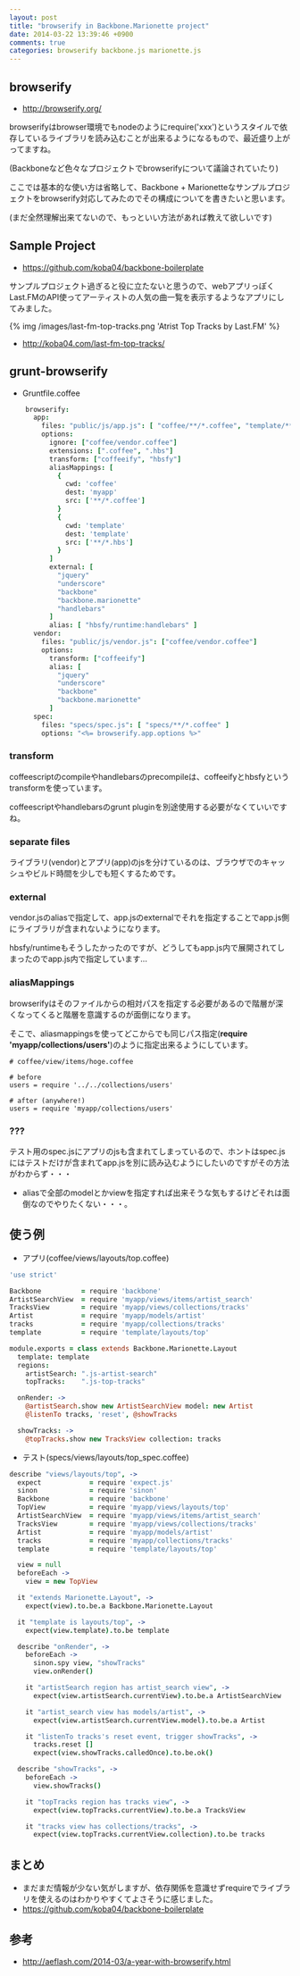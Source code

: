 ```yaml
---
layout: post
title: "browserify in Backbone.Marionette project"
date: 2014-03-22 13:39:46 +0900
comments: true
categories: browserify backbone.js marionette.js
---
```


## browserify

* http://browserify.org/

browserifyはbrowser環境でもnodeのようにrequire('xxx')というスタイルで依存しているライブラリを読み込むことが出来るようになるもので、最近盛り上がってますね。

(Backboneなど色々なプロジェクトでbrowserifyについて議論されていたり)

ここでは基本的な使い方は省略して、Backbone + Marionetteなサンプルプロジェクトをbrowserify対応してみたのでその構成についてを書きたいと思います。

<!-- more -->

(まだ全然理解出来てないので、もっといい方法があれば教えて欲しいです)

## Sample Project

* https://github.com/koba04/backbone-boilerplate

サンプルプロジェクト過ぎると役に立たないと思うので、webアプリっぽくLast.FMのAPI使ってアーティストの人気の曲一覧を表示するようなアプリにしてみました。

{% img /images/last-fm-top-tracks.png 'Atrist Top Tracks by Last.FM' %}

* http://koba04.com/last-fm-top-tracks/


## grunt-browserify

* Gruntfile.coffee
```coffeescript
    browserify:
      app:
        files: "public/js/app.js": [ "coffee/**/*.coffee", "template/**/*.hbs" ]
        options:
          ignore: ["coffee/vendor.coffee"]
          extensions: [".coffee", ".hbs"]
          transform: ["coffeeify", "hbsfy"]
          aliasMappings: [
            {
              cwd: 'coffee'
              dest: 'myapp'
              src: ['**/*.coffee']
            }
            {
              cwd: 'template'
              dest: 'template'
              src: ['**/*.hbs']
            }
          ]
          external: [
            "jquery"
            "underscore"
            "backbone"
            "backbone.marionette"
            "handlebars"
          ]
          alias: [ "hbsfy/runtime:handlebars" ]
      vendor:
        files: "public/js/vendor.js": ["coffee/vendor.coffee"]
        options:
          transform: ["coffeeify"]
          alias: [
            "jquery"
            "underscore"
            "backbone"
            "backbone.marionette"
          ]
      spec:
        files: "specs/spec.js": [ "specs/**/*.coffee" ]
        options: "<%= browserify.app.options %>"
```

### transform

coffeescriptのcompileやhandlebarsのprecompileは、coffeeifyとhbsfyというtransformを使っています。

coffeescriptやhandlebarsのgrunt pluginを別途使用する必要がなくていいですね。

### separate files

ライブラリ(vendor)とアプリ(app)のjsを分けているのは、ブラウザでのキャッシュやビルド時間を少しでも短くするためです。

### external

vendor.jsのaliasで指定して、app.jsのexternalでそれを指定することでapp.js側にライブラリが含まれないようになります。

hbsfy/runtimeもそうしたかったのですが、どうしてもapp.js内で展開されてしまったのでapp.js内で指定しています...


### aliasMappings

browserifyはそのファイルからの相対パスを指定する必要があるので階層が深くなってくると階層を意識するのが面倒になります。

そこで、aliasmappingsを使ってどこからでも同じパス指定(**require 'myapp/collections/users'**)のように指定出来るようにしています。

```
# coffee/view/items/hoge.coffee

# before
users = require '../../collections/users'

# after (anywhere!)
users = require 'myapp/collections/users'
```

### ???
テスト用のspec.jsにアプリのjsも含まれてしまっているので、ホントはspec.jsにはテストだけが含まれてapp.jsを別に読み込むようにしたいのですがその方法がわからず・・・

* aliasで全部のmodelとかviewを指定すれば出来そうな気もするけどそれは面倒なのでやりたくない・・・。

## 使う例

* アプリ(coffee/views/layouts/top.coffee)

```coffeescript
'use strict'

Backbone          = require 'backbone'
ArtistSearchView  = require 'myapp/views/items/artist_search'
TracksView        = require 'myapp/views/collections/tracks'
Artist            = require 'myapp/models/artist'
tracks            = require 'myapp/collections/tracks'
template          = require 'template/layouts/top'

module.exports = class extends Backbone.Marionette.Layout
  template: template
  regions:
    artistSearch: ".js-artist-search"
    topTracks:    ".js-top-tracks"

  onRender: ->
    @artistSearch.show new ArtistSearchView model: new Artist
    @listenTo tracks, 'reset', @showTracks

  showTracks: ->
    @topTracks.show new TracksView collection: tracks
```

* テスト(specs/views/layouts/top_spec.coffee)

```coffeescript
describe "views/layouts/top", ->
  expect            = require 'expect.js'
  sinon             = require 'sinon'
  Backbone          = require 'backbone'
  TopView           = require 'myapp/views/layouts/top'
  ArtistSearchView  = require 'myapp/views/items/artist_search'
  TracksView        = require 'myapp/views/collections/tracks'
  Artist            = require 'myapp/models/artist'
  tracks            = require 'myapp/collections/tracks'
  template          = require 'template/layouts/top'

  view = null
  beforeEach ->
    view = new TopView

  it "extends Marionette.Layout", ->
    expect(view).to.be.a Backbone.Marionette.Layout

  it "template is layouts/top", ->
    expect(view.template).to.be template

  describe "onRender", ->
    beforeEach ->
      sinon.spy view, "showTracks"
      view.onRender()

    it "artistSearch region has artist_search view", ->
      expect(view.artistSearch.currentView).to.be.a ArtistSearchView

    it "artist_search view has models/artist", ->
      expect(view.artistSearch.currentView.model).to.be.a Artist

    it "listenTo tracks's reset event, trigger showTracks", ->
      tracks.reset []
      expect(view.showTracks.calledOnce).to.be.ok()

  describe "showTracks", ->
    beforeEach ->
      view.showTracks()

    it "topTracks region has tracks view", ->
      expect(view.topTracks.currentView).to.be.a TracksView

    it "tracks view has collections/tracks", ->
      expect(view.topTracks.currentView.collection).to.be tracks
```

## まとめ

* まだまだ情報が少ない気がしますが、依存関係を意識せずrequireでライブラリを使えるのはわかりやすくてよさそうに感じました。
* https://github.com/koba04/backbone-boilerplate

## 参考

* http://aeflash.com/2014-03/a-year-with-browserify.html
